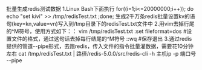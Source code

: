 批量生成redis测试数据 1.Linux Bash下面执行 for((i=1;i<=20000000;i++)); do echo "set k$i v$i" >> /tmp/redisTest.txt ;done;
生成2千万条redis批量设置kv的语句(key=kn,value=vn)写入到/tmp目录下的redisTest.txt文件中 2.用vim去掉行尾的^M符号，使用方式如下：： vim /tmp/redisTest.txt
:set fileformat=dos #设置文件的格式，通过这句话去掉每行结尾的^M符号
::wq #保存退出 3.通过redis提供的管道--pipe形式，去跑redis，传入文件的指令批量灌数据，需要花10分钟左右 cat /tmp/redisTest.txt | 路径/redis-5.0.0/src/redis-cli
-h 主机ip -p 端口号 --pipe
